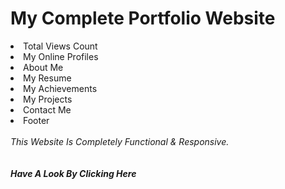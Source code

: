 <h1>My Complete Portfolio Website</h1>
<li>Total Views Count</li>
<li>My Online Profiles</li>
<li>About Me</li>
<li>My Resume</li>
<li>My Achievements</li>
<li>My Projects</li>
<li>Contact Me</li>
<li>Footer</li>
<br>
<i>This Website Is Completely Functional & Responsive.</i>
<br>
<br><br>
<a href="https://kanha412.github.io/" target="_blank" style="text-decoration:none;"><i><b>Have A Look By Clicking Here</b></i></a>

